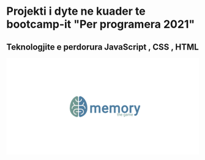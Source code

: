 # Projekti i dyte ne kuader te bootcamp-it "Per programera 2021"
## Teknologjite e perdorura JavaScript , CSS , HTML
<img src="./resources/images/logo1.png">
